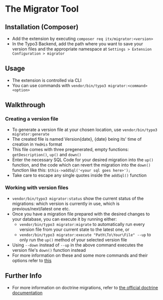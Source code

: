 # The Migrator Tool

## Installation (Composer)
* Add the extension by executing `composer req itx/migrator:<version>`
* In the Typo3 Backend, add the path where you want to save your version files and the appropriate namespace at `Settings > Extension Configuration > migrator`

## Usage
* The extension is controlled via CLI
* You can use commands with `vendor/bin/typo3 migrator:<command> <option>`

## Walkthrough
### Creating a version file
* To generate a version file at your chosen location, use `vendor/bin/typo3 migrator:generate`
* The created file is named Version{date}, {date} being its' time of creation in `YmdHis` format
* This file comes with three pregenerated, empty functions: `getDescription()`, `up()` and `down()`
* Enter the necessary SQL Code for your desired migration into the `up()` function, and the code which can revert the migration into the `down()` function like this: `$this->addSql('<your sql goes here>');`
* Take care to escape any single quotes inside the `addSql()` function

### Working with version files
* `vendor/bin/typo3 migrator:status` show the current status of the migrations: which version is currently in use, which is previous/next/latest one etc.
* Once you have a migration file prepared with the desired changes to your database, you can execute it by running either:
  * `vendor/bin/typo3 migrator:migrate` to automatically run every version file from your current state to the latest one, or
  * `vendor/bin/typo3 migrator:execute "Path\To\Your\File" --up` to only run the `up()` method of your selected version file
* Using `--down` instead of `--up` in the above command executes the version file's `down()` function instead
* For more information on these and some more commands and their options refer to [this](https://www.doctrine-project.org/projects/doctrine-migrations/en/3.8/reference/managing-migrations.html)

## Further Info
 * For more information on doctrine migrations, refer to [the official doctrine documentation](https://www.doctrine-project.org/projects/doctrine-migrations/en/3.8/reference/introduction.html#introduction)

